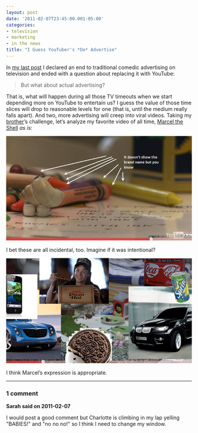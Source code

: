 ```yaml
---
layout: post
date: '2011-02-07T23:45:00.001-05:00'
categories:
- television
- marketing
- in the news
title: "I Guess YouTuber's *Do* Advertise"
---
```


In [my last post](../../2011/02/end-of-super-bowl-style-advertising.html") I declared an end to traditional comedic advertising on television and ended with a question about replacing it with YouTube:

>But what about actual advertising?

That is, what will happen during all those TV timeouts when we start depending more on YouTube to entertain us? I guess the value of those time slices will drop to reasonable levels for one (that is, until the medium really falls apart). And two, more advertising will creep into viral videos. Taking my [brother](http://stuffmystudentsdraw.blogspot.com/")’s challenge, let’s analyze my favorite video of all time, [Marcel the Shell](http://www.youtube.com/watch?v=VF9-sEbqDvU") *as is*:  

![image-youtube-16.png](/assets/2011/image-youtube-16.png)    

I bet these are all incidental, too. Imagine if it was intentional?  

![image-youtube-20.png](/assets/2011/image-youtube-20.png)

I think Marcel’s expression is appropriate.

---

### 1 comment

**Sarah said on 2011-02-07**

I would post a good comment but Charlotte is climbing in my lap yelling "BABIES!" and "no no no!" so I think I need to change my window.
